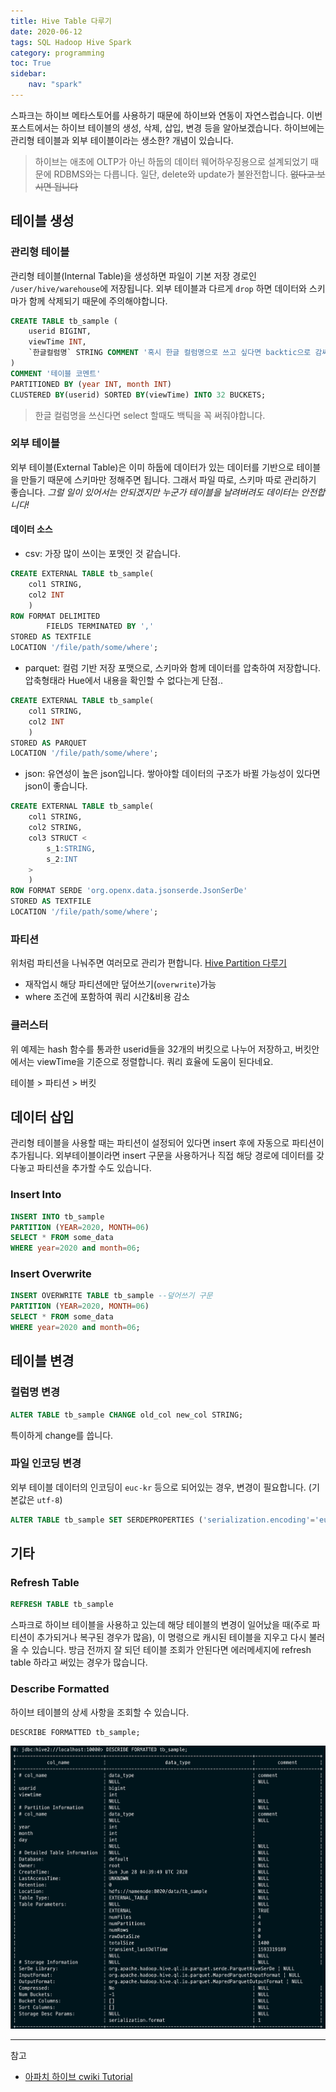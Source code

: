 ```yaml
---
title: Hive Table 다루기
date: 2020-06-12
tags: SQL Hadoop Hive Spark
category: programming
toc: True
sidebar:
    nav: "spark"
---
```


스파크는 하이브 메타스토어를 사용하기 때문에 하이브와 연동이 자연스럽습니다. 이번 포스트에서는 하이브 테이블의 생성, 삭제, 삽입, 변경 등을 알아보겠습니다. 하이브에는 관리형 테이블과 외부 테이블이라는 생소한? 개념이 있습니다.

> 하이브는 애초에 OLTP가 아닌 하둡의 데이터 웨어하우징용으로 설계되었기 때문에 RDBMS와는 다릅니다. 일단, delete와 update가 불완전합니다. ~~없다고 보시면 됩니다~~

## 테이블 생성

### 관리형 테이블

관리형 테이블(Internal Table)을 생성하면 파일이 기본 저장 경로인 `/user/hive/warehouse`에 저장됩니다. 외부 테이블과 다르게 `drop` 하면 데이터와 스키마가 함께 삭제되기 때문에 주의해야합니다.

```sql
CREATE TABLE tb_sample (
    userid BIGINT,
    viewTime INT,
    `한글컬럼명` STRING COMMENT '혹시 한글 컬럼명으로 쓰고 싶다면 backtic으로 감싸주세요'
)
COMMENT '테이블 코멘트'
PARTITIONED BY (year INT, month INT)
CLUSTERED BY(userid) SORTED BY(viewTime) INTO 32 BUCKETS;
```

> 한글 컬럼명을 쓰신다면 select 할때도 백틱을 꼭 써줘야합니다.

### 외부 테이블

외부 테이블(External Table)은 이미 하둡에 데이터가 있는 데이터를 기반으로 테이블을 만들기 때문에 스키마만 정해주면 됩니다. 그래서 파일 따로, 스키마 따로 관리하기 좋습니다. *그럴 일이 있어서는 안되겠지만 누군가 테이블을 날려버려도 데이터는 안전합니다!*

#### 데이터 소스

* csv: 가장 많이 쓰이는 포맷인 것 같습니다.

```sql
CREATE EXTERNAL TABLE tb_sample(
    col1 STRING,
    col2 INT
    )
ROW FORMAT DELIMITED
        FIELDS TERMINATED BY ','
STORED AS TEXTFILE
LOCATION '/file/path/some/where';
```

* parquet: 컬럼 기반 저장 포맷으로, 스키마와 함께 데이터를 압축하여 저장합니다. 압축형태라 Hue에서 내용을 확인할 수 없다는게 단점..

```sql
CREATE EXTERNAL TABLE tb_sample(
    col1 STRING,
    col2 INT
    )
STORED AS PARQUET
LOCATION '/file/path/some/where';
```

* json: 유연성이 높은 json입니다. 쌓아야할 데이터의 구조가 바뀔 가능성이 있다면 json이 좋습니다.

```sql
CREATE EXTERNAL TABLE tb_sample(
    col1 STRING,
    col2 STRING,
    col3 STRUCT <
        s_1:STRING,
        s_2:INT
    >
    )
ROW FORMAT SERDE 'org.openx.data.jsonserde.JsonSerDe'
STORED AS TEXTFILE
LOCATION '/file/path/some/where';
```

### 파티션

위처럼 파티션을 나눠주면 여러모로 관리가 편합니다. [Hive Partition 다루기](/programming/Hive_Partition)

* 재작업시 해당 파티션에만 덮어쓰기(`overwrite`)가능
* where 조건에 포함하여 쿼리 시간&비용 감소

### 클러스터

위 예제는 hash 함수를 통과한 userid들을 32개의 버킷으로 나누어 저장하고, 버킷안에서는 viewTime을 기준으로 정렬합니다. 쿼리 효율에 도움이 된다네요.

테이블 > 파티션 > 버킷

## 데이터 삽입

관리형 테이블을 사용할 때는 파티션이 설정되어 있다면 insert 후에 자동으로 파티션이 추가됩니다.
외부테이블이라면 insert 구문을 사용하거나 직접 해당 경로에 데이터를 갖다놓고 파티션을 추가할 수도 있습니다.

### Insert Into

```sql
INSERT INTO tb_sample
PARTITION (YEAR=2020, MONTH=06)
SELECT * FROM some_data
WHERE year=2020 and month=06;
```

### Insert Overwrite

```sql
INSERT OVERWRITE TABLE tb_sample --덮어쓰기 구문
PARTITION (YEAR=2020, MONTH=06)
SELECT * FROM some_data
WHERE year=2020 and month=06;
```

## 테이블 변경

### 컬럼명 변경

```sql
ALTER TABLE tb_sample CHANGE old_col new_col STRING;
```

특이하게 change를 씁니다.

### 파일 인코딩 변경

외부 테이블 데이터의 인코딩이 `euc-kr` 등으로 되어있는 경우, 변경이 필요합니다. (기본값은 `utf-8`)

```sql
ALTER TABLE tb_sample SET SERDEPROPERTIES ('serialization.encoding'='euc-kr');
```

## 기타

### Refresh Table

```sql
REFRESH TABLE tb_sample
```

스파크로 하이브 테이블을 사용하고 있는데 해당 테이블의 변경이 일어났을 때(주로 파티션이 추가되거나 복구된 경우가 많음), 이 명령으로 캐시된 테이블을 지우고 다시 불러올 수 있습니다. 방금 전까지 잘 되던 테이블 조회가 안된다면 에러메세지에 refresh table 하라고 써있는 경우가 많습니다.

### Describe Formatted

하이브 테이블의 상세 사항을 조회할 수 있습니다.

```sql
DESCRIBE FORMATTED tb_sample;
```

![img](/assets/img/post/spark/hive/desc_form.png)

---

참고

* [아파치 하이브 cwiki Tutorial](https://cwiki.apache.org/confluence/display/Hive/Tutorial)

